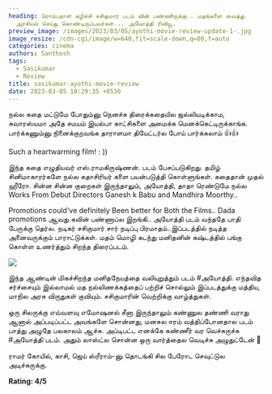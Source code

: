 ```yaml
---
heading: ரொம்பநாள் கழிச்சி சசிகுமார் படம் வின் பண்ணிருக்கு.. மதங்களை வைத்து
  அரசியல் செய்து கொண்டிருப்பவர்கள்... அயோத்தி ரிவியூ.
preview_image: /images/2023/03/05/ayothi-movie-review-update-1-.jpg
image_resize: /cdn-cgi/image/w=640,fit=scale-down,q=80,f=auto
categories: cinema
authors: Santhosh
tags:
  - Sasikumar
  - Review
title: sasikumar-ayothi-movie-review
date: 2023-03-05 18:29:35 +0530
---
```



நல்ல கதை மட்டுமே போதும்னு நெனச்சு திரைக்கதையில ஜல்லியடிக்காம, சுவாரஸ்யமா அதே சமயம் இயல்பா காட்சிகளை அமைக்க  மெனக்கெட்டிருக்காங்க. பார்க்கணும்னு நினைக்குறவங்க தாராளமா தியேட்டர்ல போய் பார்க்கலாம் 👍👍

Such a heartwarming film! : ))

இந்த கதை எழுதியவர் எஸ்.ராமகிருஷ்ணன். படம் பேசப்படுகிறது. தமிழ் சினிமாகாரர்களே நல்ல கதாசிரியர் களை பயன்படுத்தி கொள்ளுங்கள். கதைதான் முதல் ஹீரோ. சின்ன சின்ன குறைகள் இருந்தாலும், அயோத்தி, தாதா ரெண்டுமே நல்ல Works From Debut Directors Ganesh k Babu and Mandhira Moorthy..

Promotions could've definitely Been better for Both the Films.. Dada promotions ஆவது கவின் பண்ணாப்ல இறங்கி.. அயோத்தி படம் வந்ததே பாதி பேருக்கு தெர்ல.  நடிகர் சசிகுமார் சார் நடிப்பு பிரமாதம்..இப்படத்தில் நடித்த அனைவருக்கும் பாராட்டுக்கள். மதம் மொழி கடந்து மனிதனின் கஷ்டத்தில் பங்கு கொள்ள உணர்த்தும் சிறந்த திரைப்படம்.

![](/images/2023/03/05/ayothi-movie-review-update-2-.jpg)

இந்த ஆண்டின் மிகச்சிறந்த மனிதநேயத்தை வலியுறுத்தும் படம் #அயோத்தி. எந்தவித சர்ச்சையும் இல்லாமல் மத நல்லிணக்கத்தைப் பற்றிச் சொல்லும் இப்படத்துக்கு மத்திய, மாநில அரசு விருதுகள் குவியும். சசிகுமாரின் வெற்றிக்கு வாழ்த்துகள்.

ஒரு சிலருக்கு எவ்வளவு எமோஷனல் சீனா இருந்தாலும் கண்ணுல தண்ணி வராது ஆனால் அப்படிப்பட்ட அவங்களே சொன்னது, மனசுல ஈரம் வத்திப்போனதால படம் பாத்து அழுதே பலகாலம் ஆச்சு. அப்டிபட்ட எனக்கே கண்ணீர் வர வெச்சுருச்சு #அயோத்தி படம். அதும் லாஸ்ட்ல சொன்ன ஒரு வார்த்தைல வெடிச்சு அழுதுட்டேன் 🥺

ராமர் கோயில், காசி, ஜெய் ஸ்ரீராம்-னு தொடங்கி சில பேரோட செவுட்டுல அடிச்சுருக்கு.

**R﻿ating: 4/5**